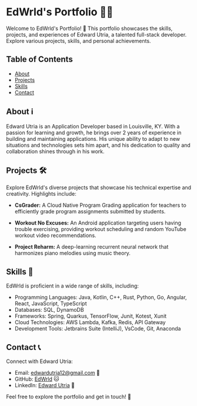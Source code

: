 # EdWrld's Portfolio 👨‍💻

Welcome to EdWrld's Portfolio! 🚀 This portfolio showcases the skills, projects, and experiences of Edward Utria, a talented full-stack developer. Explore various projects, skills, and personal achievements.

## Table of Contents

- [About](#about)
- [Projects](#projects)
- [Skills](#skills)
- [Contact](#contact)

## About ℹ️

Edward Utria is an Application Developer based in Louisville, KY. With a passion for learning and growth, he brings over 2 years of experience in building and maintaining applications. His unique ability to adapt to new situations and technologies sets him apart, and his dedication to quality and collaboration shines through in his work.

## Projects 🛠️

Explore EdWrld's diverse projects that showcase his technical expertise and creativity. Highlights include:

- **CsGrader:** A Cloud Native Program Grading application for teachers to efficiently grade program assignments submitted by students.

- **Workout No Excuses:** An Android application targeting users having trouble exercising, providing workout scheduling and random YouTube workout video recommendations.

- **Project Reharm:** A deep-learning recurrent neural network that harmonizes piano melodies using music theory.

## Skills 🚀

EdWrld is proficient in a wide range of skills, including:

- Programming Languages: Java, Kotlin, C++, Rust, Python, Go, Angular, React, JavaScript, TypeScript
- Databases: SQL, DynamoDB
- Frameworks: Spring, Quarkus, TensorFlow, Junit, Kotest, Xunit
- Cloud Technologies: AWS Lambda, Kafka, Redis, API Gateway
- Development Tools: Jetbrains Suite (IntelliJ), VsCode, Git, Anaconda

## Contact 📞

Connect with Edward Utria:

- Email: edwardutria12@gmail.com 📧
- GitHub: [EdWrld](https://github.com/EdWrld) 🐱
- LinkedIn: [Edward Utria](https://www.linkedin.com/in/edward-utria/) 👔

Feel free to explore the portfolio and get in touch! 🌟